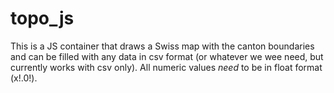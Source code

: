 # topo_js

This is a JS container that draws a Swiss map with the canton boundaries and can be filled with any data in csv format (or whatever we wee need, but currently works with csv only). All numeric values *need* to be in float format (x!.0!).

[]('/img/readme.png')
